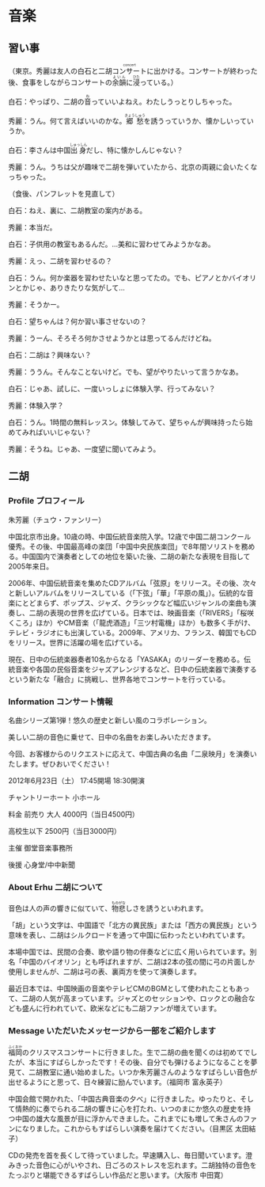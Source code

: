 # 音楽

## 習い事

（東京。秀麗は友人の白石と二胡<VocabHover vocabFile="コンサート"><ruby>コンサート<rt>concert</rt></ruby></VocabHover>に出かける。コンサートが終わった後、食事をしながらコンサートの<ruby>余韻<rt>よいん</rt></ruby>に<ruby>浸<rt>ひた</rt></ruby>っている。）

白石：やっぱり、二胡の<ruby>音<rt>ね</rt></ruby>っていいよねえ。わたしうっとりしちゃった。

秀麗：うん。何て言えばいいのかな。<ruby>郷愁<rt>きょうしゅう</rt></ruby>を誘うっていうか、懐かしいっていうか。

白石：李さんは中国<ruby>出身<rt>しゅっしん</rt></ruby>だし、特に懐かしんじゃない？

秀麗：うん。うちは父が趣味で二胡を弾いていたから、北京の両親に会いたくなっちゃった。

（食後、パンフレットを見直して）

白石：ねえ、裏に、二胡教室の案内がある。

秀麗：本当だ。

白石：子供用の教室もあるんだ。…美和に習わせてみようかなあ。

秀麗：えっ、二胡を習わせるの？

白石：うん。何か楽器を習わせたいなと思ってたの。でも、ピアノとかバイオリンとかじゃ、ありきたりな気がして…

秀麗：そうかー。

白石：望ちゃんは？何か習い事させないの？

秀麗：うーん、そろそろ何かさせようかとは思ってるんだけどね。

白石：二胡は？興味ない？

秀麗：ううん。そんなことないけど。でも、望がやりたいって言うかなあ。

白石：じゃあ、試しに、一度いっしょに体験入学、行ってみない？

秀麗：体験入学？

白石：うん。1時間の無料レッスン。体験してみて、望ちゃんが興味持ったら始めてみればいいじゃない？

秀麗：そうね。じゃあ、一度望に聞いてみよう。

## 二胡

### Profile プロフィール

朱芳麗（チュウ・ファンリー）

中国北京市出身。10歳の時、中国伝統音楽院入学。12歳で中国二胡コンクール優秀。その後、中国最高<ruby>峰<rt></rt></ruby>の楽団「中国中央民族楽団」で8年間ソリストを務める。中国国内で演奏者としての地位を築いた後、二胡の新たな表現を目指して2005年来日。

2006年、中国伝統音楽を集めたCDアルバム「弦原」をリリース。その後、次々と新しいアルバムをリリースしている（「下弦」「華」「平原の風」）。伝統的な音楽にとどまらず、ポップス、ジャズ、クラシックなど幅広いジャンルの楽曲も演奏し、二胡の表現の世界を広げている。日本では、映画音楽（「RIVERS」「桜咲くころ」ほか）やCM音楽（「龍虎酒造」「三ツ村電機」ほか）も数多く手がけ、テレビ・ラジオにも出演している。2009年、アメリカ、フランス、韓国でもCDをリリース。世界に活躍の場を広げている。

現在、日中の伝統楽器奏者10名からなる「YASAKA」のリーダーを務める。伝統音楽や各国の<ruby>民俗<rt></rt></ruby>音楽をジャズアレンジするなど、日中の伝統楽器で演奏するという新たな「融合」に挑戦し、世界各地でコンサートを行っている。

### Information コンサート情報

名曲シリーズ第1弾！悠久の歴史と新しい風のコラボレーション。

美しい二胡の音色に乗せて、日中の名曲をお楽しみいただきます。

今回、お客様からのリクエストに応えて、中国古典の名曲「二泉映月」を演奏いたします。ぜひおいでください！

2012年6月23日（土） 17:45開場 18:30開演

チャントリーホート 小ホール

料金 前売り 大人 4000円（当日4500円）

高校生以下 2500円（当日3000円）

主催 御堂音楽事務所

後援 心身堂/中中新聞

### About Erhu 二胡について

音色は人の声の響きに似ていて、<ruby>物悲<rt>ものがな</rt></ruby>しさを誘うといわれます。

「胡」という文字は、中国語で「北方の異民族」または「西方の異民族」という意味を表し、二胡はシルクロードを通って中国に伝わったといわれています。

本場中国では、民間の合奏、歌や語り物の伴奏などに広く用いられています。別名「中国のバイオリン」とも呼ばれますが、二胡は2本の弦の間に弓の片面しか使用しませんが、二胡は弓の表、裏両方を使って演奏します。

最近日本では、中国映画の音楽やテレビCMのBGMとして使われたこともあって、二胡の人気が高まっています。ジャズとのセッションや、ロックとの融合なども盛んに行われていて、欧米などにも二胡ファンが増えています。

### Message いただいたメッセージから一部をご紹介します

<ruby>福岡<rt>ふくおか</rt></ruby>のクリスマスコンサートに行きました。生で二胡の曲を聞くのは初めてでしたが、本当にすばらしかったです！その後、自分でも弾けるようになることを夢見て、二胡教室に通い始めました。いつか朱芳麗さんのようなすばらしい音色が出せるようにと思って、日々練習に励んでいます。（福岡市 富永英子）

中国会館で開かれた、「中国古典音楽の夕べ」に行きました。ゆったりと、そして情熱的に奏でられる二胡の響きに心を打たれ、いつのまにか悠久の歴史を持つ中国の雄大な風景が目に浮かんできました。これまでにも増して朱さんのファンになりました。これからもすばらしい演奏を届けてください。（目黒区 太田結子）

CDの発売を首を長くして待っていました。早速購入し、毎日聞いています。澄みきった音色に心がいやされ、日ごろのストレスを忘れます。二胡独特の音色をたっぷりと堪能できるすばらしい作品だと思います。（大阪市 中田寛）


